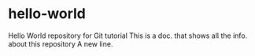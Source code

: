 # hello-world
Hello World repository for Git tutorial
This is a doc. that shows all the info. about this repository
A new line.
